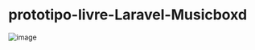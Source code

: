 # prototipo-livre-Laravel-Musicboxd
 
![image](https://github.com/user-attachments/assets/06a9a135-a2fb-4b6c-ab13-cb1c1a9aaafc)
